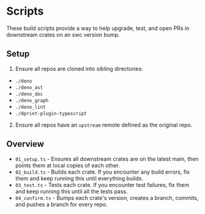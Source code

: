 # Scripts

These build scripts provide a way to help upgrade, test, and open PRs in downstream crates on an swc version bump.

## Setup

1. Ensure all repos are cloned into sibling directories:

* `./deno`
* `./deno_ast`
* `./deno_doc`
* `./deno_graph`
* `./deno_lint`
* `./dprint-plugin-typescript`

2. Ensure all repos have an `upstream` remote defined as the original repo.

## Overview

* `01_setup.ts` - Ensures all downstream crates are on the latest main, then points them at local copies of each other.
* `02_build.ts` - Builds each crate. If you encounter any build errors, fix them and keep running this until everything builds.
* `03_test.ts` - Tests each crate. If you encounter test failures, fix them and keep running this until all the tests pass.
* `04_confirm.ts` - Bumps each crate's version, creates a branch, commits, and pushes a branch for every repo.

